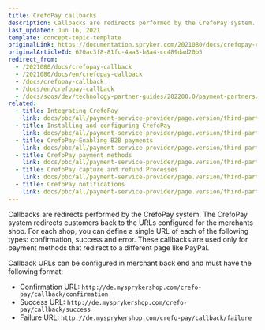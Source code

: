 ```yaml
---
title: CrefoPay callbacks
description: Callbacks are redirects performed by the CrefoPay system.
last_updated: Jun 16, 2021
template: concept-topic-template
originalLink: https://documentation.spryker.com/2021080/docs/crefopay-callback
originalArticleId: 620ac3f8-81fc-4aa3-b8a4-cc489dad20b5
redirect_from:
  - /2021080/docs/crefopay-callback
  - /2021080/docs/en/crefopay-callback
  - /docs/crefopay-callback
  - /docs/en/crefopay-callback
  - /docs/scos/dev/technology-partner-guides/202200.0/payment-partners/crefopay/crefopay-callbacks.html
related:
  - title: Integrating CrefoPay
    link: docs/pbc/all/payment-service-provider/page.version/third-party-integrations/crefopay/integrate-crefopay.html
  - title: Installing and configuring CrefoPay
    link: docs/pbc/all/payment-service-provider/page.version/third-party-integrations/crefopay/install-and-configure-crefopay.html
  - title: CrefoPay—Enabling B2B payments
    link: docs/pbc/all/payment-service-provider/page.version/third-party-integrations/crefopay/crefopay-enable-b2b-payments.html
  - title: CrefoPay payment methods
    link: docs/pbc/all/payment-service-provider/page.version/third-party-integrations/crefopay/crefopay-payment-methods.html
  - title: CrefoPay capture and refund Processes
    link: docs/pbc/all/payment-service-provider/page.version/third-party-integrations/crefopay/crefopay-capture-and-refund-processes.html
  - title: CrefoPay notifications
    link: docs/pbc/all/payment-service-provider/page.version/third-party-integrations/crefopay/crefopay-notifications.html
---
```


Callbacks are redirects performed by the CrefoPay system. The CrefoPay system redirects customers back to the URLs configured for the merchants shop. For each shop, you can define a single URL of each of the following types: confirmation, success and error.
These callbacks are used only for payment methods that redirect to a different page like PayPal.

Callback URLs can be configured in merchant back end and must have the following format:

* Confirmation URL: `http://de.mysprykershop.com/crefo-pay/callback/confirmation `
* Success URL: `http://de.mysprykershop.com/crefo-pay/callback/success`
* Failure URL: `http://de.mysprykershop.com/crefo-pay/callback/failure`
